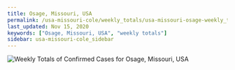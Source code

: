 ```yaml
---
title: Osage, Missouri, USA
permalink: /usa-missouri-cole/weekly_totals/usa-missouri-osage-weekly_totals.html
last_updated: Nov 15, 2020
keywords: ["Osage, Missouri, USA", "weekly totals"]
sidebar: usa-missouri-cole_sidebar
---
```


![Weekly Totals of Confirmed Cases for Osage, Missouri, USA](/covid_tracker/images/graphs/usa-missouri-osage-weekly_totals_graph.png)
